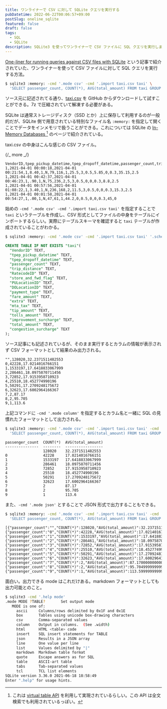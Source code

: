 ```yaml
---
title: ワンライナーで CSV に対して SQLite クエリを実行する
pubDatetime: 2022-06-22T00:06:57+09:00
postSlug: oneline_sqlite
featured: false
draft: false
tags:
  - SQL
  - SQLite
description: SQLite3 を使ってワンライナーで CSV ファイルに SQL クエリを実行します。
---
```


[One-liner for running queries against CSV files with SQLite](https://til.simonwillison.net/sqlite/one-line-csv-operations) という記事で紹介されていた、ワンライナーを使って CSV ファイルに対して SQL クエリを実行する方法。

```bash
$ sqlite3 :memory: -cmd '.mode csv' -cmd '.import taxi.csv taxi' \
  'SELECT passenger_count, COUNT(*), AVG(total_amount) FROM taxi GROUP BY passenger_count'
```

ソース元に記述されてる通り、[taxi.csv](https://github.com/multiprocessio/dsq/blob/43e72ff1d2c871082fed0ae401dd59e2ff9f6cfe/testdata/taxi.csv.7z) を GitHub からダウンロードして試すことができる。7z で圧縮されていて解凍する必要がある。

SQLite は通常ストレージディスク（SSD とか）上に保存して利用するのが一般的だが、SQLite 側で用意されている特別なファイル名 `:memory:` を指定して開くことでデータをインメモリで扱うことができる。これについては SQLite の [In-Memory Databases
](https://www.sqlite.org/inmemorydb.html)[^1] のページで紹介されている。

[^1]: これは [virtual table API](https://www.sqlite.org/vtab.html) を利用して実現されているらしい。この API は全文検索でも利用されているっぽい。

taxi.csv の中身はこんな感じの CSV ファイル。

{/_ more _/}

```csv
VendorID,tpep_pickup_datetime,tpep_dropoff_datetime,passenger_count,trip_distance,RatecodeID,store_and_fwd_flag,PULocationID,DOLocationID,payment_type,fare_amount,extra,mta_tax,tip_amount,tolls_amount,improvement_surcharge,total_amount,congestion_surcharge
1,2021-04-01 00:00:18,2021-04-01 00:21:54,1,8.40,1,N,79,116,1,25.5,3,0.5,5.85,0,0.3,35.15,2.5
1,2021-04-01 00:42:37,2021-04-01 00:46:23,1,.90,1,N,75,236,2,5,3,0.5,0,0,0.3,8.8,2.5
1,2021-04-01 00:57:56,2021-04-01 01:08:22,1,3.40,1,N,236,168,2,11.5,3,0.5,0,0,0.3,15.3,2.5
1,2021-04-01 00:01:58,2021-04-01 00:54:27,1,.00,1,N,47,61,1,44.2,0,0.5,0,0,0.3,45,0
```

始めの `-cmd '.mode csv' -cmd '.import taxi.csv taxi'` を指定することで `taxi` というテーブルを作成し、CSV 形式としてファイルの中身をテーブルにインポートするらしい。実際にテーブルスキーマを確認すると `taxi` テーブルが作成されていることがわかる。

```bash
$ sqlite3 :memory: -cmd '.mode csv' -cmd '.import taxi.csv taxi' '.schema taxi'
```

```sql
CREATE TABLE IF NOT EXISTS "taxi"(
  "VendorID" TEXT,
  "tpep_pickup_datetime" TEXT,
  "tpep_dropoff_datetime" TEXT,
  "passenger_count" TEXT,
  "trip_distance" TEXT,
  "RatecodeID" TEXT,
  "store_and_fwd_flag" TEXT,
  "PULocationID" TEXT,
  "DOLocationID" TEXT,
  "payment_type" TEXT,
  "fare_amount" TEXT,
  "extra" TEXT,
  "mta_tax" TEXT,
  "tip_amount" TEXT,
  "tolls_amount" TEXT,
  "improvement_surcharge" TEXT,
  "total_amount" TEXT,
  "congestion_surcharge" TEXT
);
```

ソース記事にも記述されているが、そのまま実行するとカラムの情報が表示されず CSV フォーマットとして結果のみ出力される。

```csv
"",128020,32.2371511482553
0,42228,17.0214016766151
1,1533197,17.6418833067999
2,286461,18.0975870711456
3,72852,17.9153958710923
4,25510,18.452774990196
5,50291,17.2709248175672
6,32623,17.6002964166367
7,2,87.17
8,2,95.705
9,1,113.6
```

上記コマンドに `-cmd '.mode column'` を指定するとカラム名と一緒に SQL の見慣れたフォーマットとして出力される。

```bash
$ sqlite3 :memory: -cmd '.mode csv' -cmd '.import taxi.csv taxi' -cmd '.mode column' \
  'SELECT passenger_count, COUNT(*), AVG(total_amount) FROM taxi GROUP BY passenger_count'
```

```
passenger_count  COUNT(*)  AVG(total_amount)
---------------  --------  -----------------
                 128020    32.2371511482553
0                42228     17.0214016766151
1                1533197   17.6418833067999
2                286461    18.0975870711456
3                72852     17.9153958710923
4                25510     18.452774990196
5                50291     17.2709248175672
6                32623     17.6002964166367
7                2         87.17
8                2         95.705
9                1         113.6
```

また、`-cmd '.mode json'` とすることで JSON 形式で出力することもできる。

```bash
$ sqlite3 :memory: -cmd '.mode csv' -cmd '.import taxi.csv taxi' -cmd '.mode json' \
  'SELECT passenger_count, COUNT(*), AVG(total_amount) FROM taxi GROUP BY passenger_count'
```

```
[{"passenger_count":"","COUNT(*)":128020,"AVG(total_amount)":32.23715114825532968},
{"passenger_count":"0","COUNT(*)":42228,"AVG(total_amount)":17.021401676615067088},
{"passenger_count":"1","COUNT(*)":1533197,"AVG(total_amount)":17.641883306799908126},
{"passenger_count":"2","COUNT(*)":286461,"AVG(total_amount)":18.097587071145646575},
{"passenger_count":"3","COUNT(*)":72852,"AVG(total_amount)":17.915395871092314905},
{"passenger_count":"4","COUNT(*)":25510,"AVG(total_amount)":18.452774990196012083},
{"passenger_count":"5","COUNT(*)":50291,"AVG(total_amount)":17.270924817567234299},
{"passenger_count":"6","COUNT(*)":32623,"AVG(total_amount)":17.600296416636713736},
{"passenger_count":"7","COUNT(*)":2,"AVG(total_amount)":87.170000000000005258},
{"passenger_count":"8","COUNT(*)":2,"AVG(total_amount)":95.704999999999991189},
{"passenger_count":"9","COUNT(*)":1,"AVG(total_amount)":113.59999999999998987}]
```

面白い。出力できる mode はこれだけある。markdown フォーマットとしても出力可能とのこと。

```bash
$ sqlite3 -cmd '.help mode'
.mode MODE ?TABLE?       Set output mode
   MODE is one of:
     ascii     Columns/rows delimited by 0x1F and 0x1E
     box       Tables using unicode box-drawing characters
     csv       Comma-separated values
     column    Output in columns.  (See .width)
     html      HTML <table> code
     insert    SQL insert statements for TABLE
     json      Results in a JSON array
     line      One value per line
     list      Values delimited by "|"
     markdown  Markdown table format
     quote     Escape answers as for SQL
     table     ASCII-art table
     tabs      Tab-separated values
     tcl       TCL list elements
SQLite version 3.36.0 2021-06-18 18:58:49
Enter ".help" for usage hints.
```
